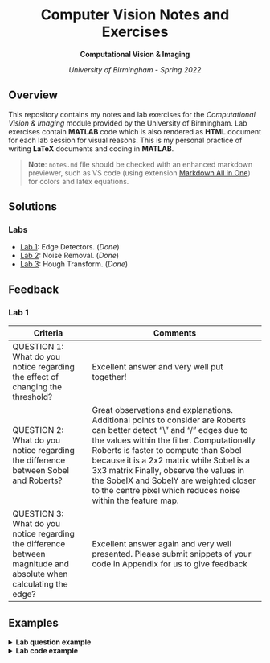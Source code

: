 <h1 align="center">Computer Vision Notes and Exercises</h1>
<p align="center"><b>Computational Vision & Imaging</b></p>
<p align="center"><i>University of Birmingham - Spring 2022</i></p>

## Overview
This repository contains my notes and lab exercises for the _Computational Vision & Imaging_ module provided by the University of Birmingham. Lab exercises contain **MATLAB** code which is also rendered as **HTML** document for each lab session for visual reasons. This is my personal practice of writing **LaTeX** documents and coding in **MATLAB**.

> **Note**: `notes.md` file should be checked with an enhanced markdown previewer, such as VS code (using extension [Markdown All in One](https://marketplace.visualstudio.com/items?itemName=yzhang.markdown-all-in-one)) for colors and latex equations.

## Solutions
### Labs
* [Lab 1](lab1/report.pdf): Edge Detectors. (_Done_)
* [Lab 2](lab2/report.pdf): Noise Removal. (_Done_)
* [Lab 3](lab3/report.pdf): Hough Transform. (_Done_)

## Feedback
### Lab 1
| Criteria | Comments |
| -------- | ------- |
| QUESTION 1: What do you notice regarding the effect of changing the threshold? | Excellent answer and very well put together! |
| QUESTION 2: What do you notice regarding the difference between Sobel and Roberts? | Great observations and explanations. Additional points to consider are Roberts can better detect “\” and “/” edges due to the values within the filter. Computationally Roberts is faster to compute than Sobel because it is a 2x2 matrix while Sobel is a 3x3 matrix Finally, observe the values in the SobelX and SobelY are weighted closer to the centre pixel which reduces noise within the feature map. |
| QUESTION 3: What do you notice regarding the difference between magnitude and absolute when calculating the edge? | Excellent answer again and very well presented. Please submit snippets of your code in Appendix for us to give feedback |

## Examples
<details><summary><b>Lab question example</b></summary>
<br>

**Question**: what happens to the edges in the heavily blurred case after applying gradient operators, such as _Sobel_ operators?
<br>

**Answer**: thicker edges stand out more and thinner edges almost disappear. This is because thin edges may sometimes be confused with noise which gets averaged out after heavily blurying an image. Strong edges, on the other hand, remain standing out (i.e., they are surrounded by more values indicating an edge region) therefore the gradient operator captures the changes and emphasizes them.

</details>

<details><summary><b>Lab code example</b></summary>
<br>

**Task**: combine the idea of the _Laplacian_ operator with the idea of _Gaussian_ smoothing.
<br>

```matlab
% Get LoG filter, apply to image and apply zerocross
log_filter = conv2(laplacian, gaussian_filter_5x5);
I_in = conv2(log_filter, shakey);
I_out = edge(I_in, 'zerocross');

% Show the result
show_image(I_out, "log_zerocross")
```

</details>
